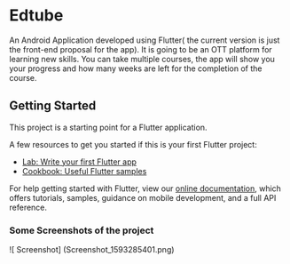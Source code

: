 # Edtube

An Android Application developed using Flutter( the current version is just the front-end proposal for the app). It is going to be an OTT platform for learning new skills. You can take multiple courses, the app will show you your progress and how many weeks are left for the completion of the course.

## Getting Started

This project is a starting point for a Flutter application.

A few resources to get you started if this is your first Flutter project:

- [Lab: Write your first Flutter app](https://flutter.dev/docs/get-started/codelab)
- [Cookbook: Useful Flutter samples](https://flutter.dev/docs/cookbook)

For help getting started with Flutter, view our
[online documentation](https://flutter.dev/docs), which offers tutorials,
samples, guidance on mobile development, and a full API reference.

### Some Screenshots of the project
![ Screenshot] (Screenshot_1593285401.png)
